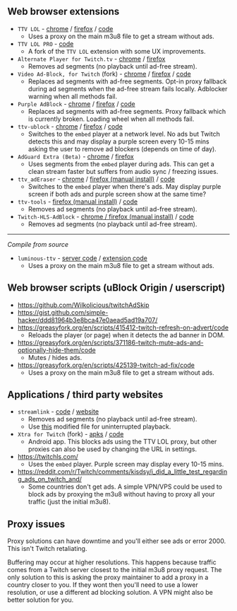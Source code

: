 ## Web browser extensions

- `TTV LOL` - [chrome](https://chrome.google.com/webstore/detail/ttv-lol/ofbbahodfeppoklmgjiokgfdgcndngjm) / [firefox](https://addons.mozilla.org/en-US/firefox/addon/ttv-lol/) / [code](https://github.com/TTV-LOL/extensions)
  - Uses a proxy on the main m3u8 file to get a stream without ads.
- `TTV LOL PRO` - [code](https://github.com/younesaassila/ttv-lol-pro)
  - A fork of the `TTV LOL` extension with some UX improvements.
- `Alternate Player for Twitch.tv` - [chrome](https://chrome.google.com/webstore/detail/alternate-player-for-twit/bhplkbgoehhhddaoolmakpocnenplmhf) / [firefox](https://addons.mozilla.org/en-US/firefox/addon/twitch_5/)
  - Removes ad segments (no playback until ad-free stream).
- `Video Ad-Block, for Twitch` (fork) - [chrome](https://chrome.google.com/webstore/detail/twitch-adblock/ljhnljhabgjcihjoihakgdiicdjncpkd) / [firefox](https://addons.mozilla.org/en-US/firefox/addon/twitch-adblock/) / [code](https://github.com/cleanlock/VideoAdBlockForTwitch)
  - Replaces ad segments with ad-free segments. Opt-in proxy fallback during ad segments when the ad-free stream fails locally. Adblocker warning when all methods fail.
- `Purple AdBlock` - [chrome](https://chrome.google.com/webstore/detail/purple-adblock/lkgcfobnmghhbhgekffaadadhmeoindg) / [firefox](https://addons.mozilla.org/en-US/firefox/addon/purpleadblock/) / [code](https://github.com/arthurbolsoni/Purple-adblock/)
  - Replaces ad segments with ad-free segments. Proxy fallback which is currently broken. Loading wheel when all methods fail.
- `ttv-ublock` - [chrome](https://chrome.google.com/webstore/detail/ttv-ad-block/kndhknfnihidhcfnaacnndbolonbimai) / [firefox](https://addons.mozilla.org/en-US/firefox/addon/ttv-adblock/) / [code](https://github.com/odensc/ttv-ublock)
  - Switches to the `embed` player at a network level. No ads but Twitch detects this and may display a purple screen every 10-15 mins asking the user to remove ad blockers (depends on time of day).
- `AdGuard Extra (Beta)` - [chrome](https://chrome.google.com/webstore/detail/adguard-extra-beta/mglpocjcjbekdckiahfhagndealpkpbj) / [firefox](https://github.com/AdguardTeam/AdGuardExtra/#firefox)
  - Uses segments from the `embed` player during ads. This can get a clean stream faster but suffers from audio sync / freezing issues.
- `ttv_adEraser` - [chrome](https://chrome.google.com/webstore/detail/ttv-aderaser/pjnopimdnmhiaanhjfficogijajbhjnc) / [firefox (manual install)](https://github.com/LeonHeidelbach/ttv_adEraser#mozilla-firefox) / [code](https://github.com/LeonHeidelbach/ttv_adEraser)
  - Switches to the `embed` player when there's ads. May display purple screen if both ads and purple screen show at the same time?
- `ttv-tools` - [firefox (manual install)](https://github.com/Nerixyz/ttv-tools/releases) / [code](https://github.com/Nerixyz/ttv-tools)
  - Removes ad segments (no playback until ad-free stream).
- `Twitch-HLS-AdBlock` - [chrome / firefox (manual install)](https://github.com/instance01/Twitch-HLS-AdBlock#installation) / [code](https://github.com/instance01/Twitch-HLS-AdBlock)
  - Removes ad segments (no playback until ad-free stream).
  
---

*Compile from source*

- `luminous-ttv` - [server code](https://github.com/AlyoshaVasilieva/luminous-ttv) / [extension code](https://github.com/AlyoshaVasilieva/luminous-ttv-ext)
  - Uses a proxy on the main m3u8 file to get a stream without ads.

## Web browser scripts (uBlock Origin / userscript)

- https://github.com/Wilkolicious/twitchAdSkip
- https://gist.github.com/simple-hacker/ddd81964b3e8bca47e0aead5ad19a707/
- https://greasyfork.org/en/scripts/415412-twitch-refresh-on-advert/code
  - Reloads the player (or page) when it detects the ad banner in DOM.
- https://greasyfork.org/en/scripts/371186-twitch-mute-ads-and-optionally-hide-them/code
  - Mutes / hides ads.
- https://greasyfork.org/en/scripts/425139-twitch-ad-fix/code
  - Uses a proxy on the main m3u8 file to get a stream without ads.

## Applications / third party websites
- `streamlink` - [code](https://github.com/streamlink/streamlink) / [website](https://streamlink.github.io/streamlink-twitch-gui/)
  - Removes ad segments (no playback until ad-free stream).
  - Use [this](https://github.com/2bc4/streamlink-ttvlol) modified file for uninterrupted playback.
- `Xtra for Twitch` (fork) - [apks](https://github.com/crackededed/Xtra/releases) / [code](https://github.com/crackededed/Xtra)
  - Android app. This blocks ads using the TTV LOL proxy, but other proxies can also be used by changing the URL in settings.
- https://twitchls.com/
  - Uses the `embed` player. Purple screen may display every 10-15 mins.
- https://reddit.com/r/Twitch/comments/kisdsy/i_did_a_little_test_regarding_ads_on_twitch_and/
  - Some countries don't get ads. A simple VPN/VPS could be used to block ads by proxying the m3u8 without having to proxy all your traffic (just the initial m3u8).

## Proxy issues

Proxy solutions can have downtime and you'll either see ads or error 2000. This isn't Twitch retaliating.

Buffering may occur at higher resolutions. This happens because traffic comes from a Twitch server closest to the initial m3u8 proxy request. The only solution to this is asking the proxy maintainer to add a proxy in a country closer to you. If they wont then you'll need to use a lower resolution, or use a different ad blocking solution. A VPN might also be better solution for you.
